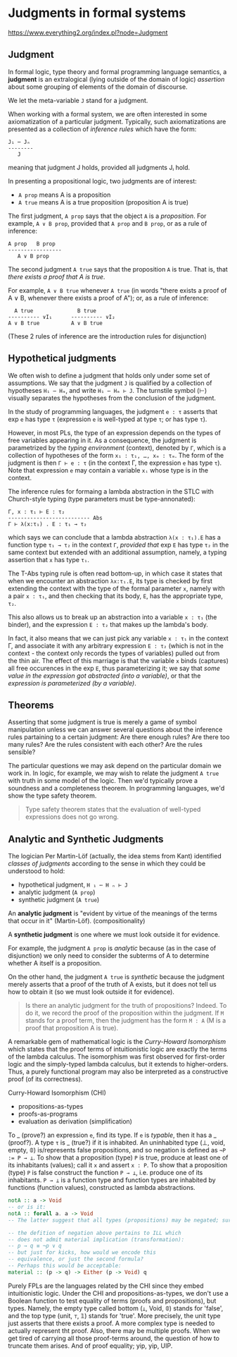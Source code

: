 # Judgments in formal systems

https://www.everything2.org/index.pl?node=Judgment

## Judgment

In formal logic, type theory and formal programming language semantics, a **judgment** is an extralogical (lying outside of the domain of logic) *assertion* about some grouping of elements of the domain of discourse.

We let the meta-variable `J` stand for a judgment.

When working with a formal system, we are often interested in some axiomatization of a particular judgment. Typically, such axiomatizations are presented as a collection of *inference rules* which have the form:

```
J₁ ⋯ Jₙ
--------
   J
```

meaning that judgment J holds, provided all judgments Jᵢ hold.

In presenting a propositional logic, two judgments are of interest:
- `A prop` means A is a proposition
- `A true` means A is a true proposition (proposition A is true)

The first judgment, `A prop` says that the object `A` is a *proposition*. For example, `A ∨ B prop`, provided that `A prop` and `B prop`, or as a rule of inference:

```
A prop   B prop
-----------------
   A ∨ B prop
```

The second judgment `A true` says that the proposition `A` is true. That is, that *there exists a proof that A is true*.

For example, `A ∨ B true` whenever `A true` (in words "there exists a proof of A ∨ B, whenever there exists a proof of A"); or, as a rule of inference:

```
  A true              B true
---------- ∨I₁      ---------- ∨I₂
A ∨ B true          A ∨ B true
```

(These 2 rules of inference are the introduction rules for disjunction)

## Hypothetical judgments

We often wish to define a judgment that holds only under some set of assumptions. We say that the judgment `J` is qualified by a collection of hypotheses `H₁ ⋯ Hₘ`, and write `H₁ ⋯ Hₘ ⊢ J`. The turnstile symbol (⊢) visually separates the hypotheses from the conclusion of the judgment.

In the study of programming languages, the judgment `e : τ` asserts that exp `e` has type `τ` (expression `e` is well-typed at type `τ`; or has type `τ`).

However, in most PLs, the type of an expression depends on the types of free variables appearing in it. As a consequence, the judgment is parametrized by the *typing environment* (context), denoted by `Γ`, which is a collection of hypotheses of the form `x₁ : τ₁, …, xₘ : τₘ`. The form of the judgment is then  `Γ ⊢ e : τ` (in the context Γ, the expression `e` has type `τ`). Note that expression `e` may contain a variable `xᵢ` whose type is in the context.

The inference rules for formaing a lambda abstraction in the STLC with Church-style typing (type parameters must be type-annonated):

```
Γ, x : τ₁ ⊢ E : τ₂
-------------------------- Abs
Γ ⊢ λ(x:τ₁) . E : τ₁ → τ₂
```

which says we can conclude that 
a lambda abstraction `λ(x : τ₁).E` 
has a function type `τ₁ → τ₂` 
in the context `Γ`, 
*provided that* 
exp `E` has type `τ₂` in the same context 
but extended with an additional assumption, 
namely, a typing assertion that `x` has type `τ₁`.

The T-Abs typing rule is often read bottom-up, in which case it states that when we encounter an abstraction `λx:τ₁.E`, its type is checked by first extending the context with the type of the formal parameter `x`, namely with a pair `x : τ₁`, and then checking that its body, `E`, has the appropriate type, `τ₂`.

This also allows us to break up an abstraction into a variable `x : τ₁` (the binder), and the expression `E : τ₂` that makes up the lambda's body.

In fact, it also means that we can just pick any variable `x : τ₁` in the context Γ, and associate it with any arbitrary expression `E : τ₂` (which is not in the context - the context only records the types of variables) pulled out from the thin air. The effect of this marriage is that the variable `x` binds (captures) all free occurences in the exp `E`, thus parameterizing it; we say that *some value in the expression got abstracted (into a variable)*, or that the *expression is parameterized (by a variable)*.

## Theorems

Asserting that some judgment is true is merely a game of symbol manipulation unless we can answer several questions about the inference rules partaining to a certain judgment: Are there enough rules? Are there too many rules? Are the rules consistent with each other? Are the rules sensible?

The particular questions we may ask depend on the particular domain we work in. In logic, for example, we may wish to relate the judgment `A true` with truth in some model of the logic. Then we'd typically prove a soundness and a completeness theorem. In programming languages, we'd show the type safety theorem.

>Type safety theorem states that the evaluation of well-typed expressions does not go wrong.

## Analytic and Synthetic Judgments

The logician Per Martin-Löf (actually, the idea stems from Kant) identified *classes of judgments* according to the sense in which they could be understood to hold:
- hypothetical judgment, `H ₁ ⋯ H ₙ ⊢ J`
- analytic judgment (`A prop`)
- synthetic judgment (`A true`)

An **analytic judgment** is "evident by virtue of the meanings of the terms that occur in it" (Martin-Löf). (compositionality)

A **synthetic judgment** is one where we must look outside it for evidence.

For example, the judgment `A prop` is *analytic* because (as in the case of disjunction) we only need to consider the subterms of A to determine whether A itself is a proposition.

On the other hand, the judgment `A true` is *synthetic* because the judgment merely asserts that a proof of the truth of A exists, but it does not tell us how to obtain it (so we must look outside it for evidence).

>Is there an analytic judgment for the truth of propositions?
Indeed. To do it, we record the proof of the proposition within the judgment. If `M` stands for a proof term, then the judgment has the form `M : A` (M is a proof that proposition A is true).

A remarkable gem of mathematical logic is the *Curry-Howard Isomorphism* which states that the proof terms of intuitionistic logic are exactly the terms of the lambda calculus. The isomorphism was first observed for first-order logic and the simply-typed lambda calculus, but it extends to higher-orders. Thus, a purely functional program may also be interpreted as a constructive proof (of its correctness).

Curry-Howard Isomorphism (CHI)
- propositions-as-types
- proofs-as-programs
- evaluation as derivation (simplification)

To _ (prove?) an expression `e`, find its type. If `e` is *typable*, then it has a _ (proof?). A type `τ` is _ (true?) if it is inhabited. An uninhabited type (⊥, void, empty, 𝟘) is/represents false propositions, and so negation is defined as `¬P := P → ⊥`. To show that a proposition (type) `P` is true, produce at least one of its inhabitants (values); call it `x` and assert `x : P`. To show that a proposition (type) `P` is false construct the function `P → ⊥`, i.e. produce one of its inhabitants. `P → ⊥` is a function type and function types are inhabited by functions (function values), constructed as lambda abstractions.

```hs
notA :: a -> Void
-- or is it:
notA :: forall a. a -> Void
-- The latter suggest that all types (propositions) may be negated; sure! that makes sense. But there is along way from "may" to producing an actual value.

-- the defition of negation above pertains to ILL which
-- does not admit material implication (transformation):
-- p → q ≡ ¬p ∨ q
-- but just for kicks, how would we encode this
-- equivalence, or just the second formula?
-- Perhaps this would be acceptable:
material :: (p -> q) -> Either (p -> Void) q
```

Purely FPLs are the languages related by the CHI since they embed intuitionistic logic. Under the CHI and propositions-as-types, we don't use a Boolean function to test equality of terms (proofs and propositions), but types. Namely, the empty type called bottom (`⊥`, Void, 𝟘) stands for 'false', and the top type (unit, `⊤`, 𝟙) stands for 'true'. More precisely, the unit type just asserts that there exists a proof. A more complex type is needed to actually represent tht proof. Also, there may be multiple proofs. When we get tired of carrying all those proof-terms around, the question of how to truncate them arises. And of proof equality; yip, yip, UIP.
